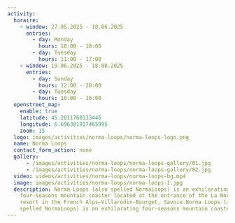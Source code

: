 ```yaml
---
activity:
  horaire:
    - window: 27.05.2025 - 18.06.2025
      entries:
        - day: Monday
          hours: 10:00 - 18:00
        - day: Tuesday
          hours: 11:00 - 17:00
    - window: 19.06.2025 - 18.08.2025
      entries:
        - day: Sunday
          hours: 12:00 - 20:00
        - day: Tuesday
          hours: 10:00 - 16:00
  openstreet_map:
    enable: true
    latitude: 45.2011768133446
    longitude: 6.696381917465995
    zoom: 15
  logo: images/activities/norma-loops/norma-loops-logo.png
  name: Norma Loops
  contact_form_action: none
  gallery:
      - /images/activities/norma-loops/norma-loops-gallery/01.jpg
      - /images/activities/norma-loops/norma-loops-gallery/02.jpg
  video: videos/activities/norma-loops/norma-loops-bg.mp4
  image: images/activities/norma-loops/norma-loops-1.jpg
  description: Norma Loops (also spelled NormaLoops) is an exhilarating
    four‑seasons mountain coaster located at the entrance of the La Norma ski
    resort in the French Alps—Villarodin‑Bourget, Savoie.Norma Loops (also
    spelled NormaLoops) is an exhilarating four‑seasons mountain coaster.
---
```

